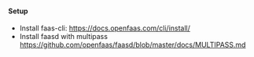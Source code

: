 #### Setup
- Install faas-cli: https://docs.openfaas.com/cli/install/
- Install faasd with multipass https://github.com/openfaas/faasd/blob/master/docs/MULTIPASS.md

